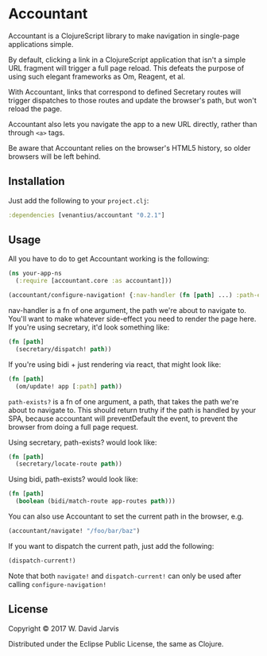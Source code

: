 # Accountant

Accountant is a ClojureScript library to make navigation in single-page
applications simple.

By default, clicking a link in a ClojureScript application that isn't a simple
URL fragment will trigger a full page reload. This defeats the purpose of using
such elegant frameworks as Om, Reagent, et al.

With Accountant, links that correspond to defined Secretary routes will trigger
dispatches to those routes and update the browser's path, but won't reload the
page.

Accountant also lets you navigate the app to a new URL directly, rather than through
`<a>` tags.

Be aware that Accountant relies on the browser's HTML5 history, so older
browsers will be left behind.

## Installation

Just add the following to your `project.clj`:

```clojure
:dependencies [venantius/accountant "0.2.1"]
```

## Usage

All you have to do to get Accountant working is the following:

```clojure
(ns your-app-ns
  (:require [accountant.core :as accountant]))

(accountant/configure-navigation! {:nav-handler (fn [path] ...) :path-exists? (fn [path] ...)})
```

nav-handler is a fn of one argument, the path we're about to navigate to. You'll want to make whatever side-effect you need to render the page here. If you're using secretary, it'd look something like:

```clojure
(fn [path]
  (secretary/dispatch! path))
```

If you're using bidi + just rendering via react, that might look like:

```clojure
(fn [path]
  (om/update! app [:path] path))
```

`path-exists?` is a fn of one argument, a path, that takes the path
we're about to navigate to. This should return truthy if the path is
handled by your SPA, because accountant will preventDefault the event, to
prevent the browser from doing a full page request.

Using secretary, path-exists? would look like:

```clojure
(fn [path]
  (secretary/locate-route path))
```

Using bidi, path-exists? would look like:

```clojure
(fn [path]
  (boolean (bidi/match-route app-routes path)))
```

You can also use Accountant to set the current path in the browser, e.g.

```clojure
(accountant/navigate! "/foo/bar/baz")
```

If you want to dispatch the current path, just add the following:

```clojure
(dispatch-current!)
```

Note that both `navigate!` and `dispatch-current!` can only be used after calling `configure-navigation!`

## License

Copyright © 2017 W. David Jarvis

Distributed under the Eclipse Public License, the same as Clojure.

